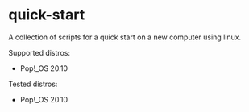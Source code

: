 # quick-start

A collection of scripts for a quick start on a new computer using linux.

Supported distros:
* Pop!_OS 20.10

Tested distros:
* Pop!_OS 20.10
